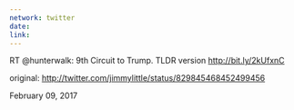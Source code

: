 ```yaml
---
network: twitter
date:
link:
---
```

RT @hunterwalk: 9th Circuit to Trump. TLDR version http://bit.ly/2kUfxnC 

original: http://twitter.com/jimmylittle/status/829845468452499456 

February 09, 2017